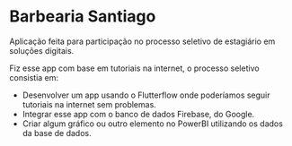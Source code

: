 # Barbearia Santiago

Aplicação feita para participação no processo seletivo de estagiário em soluções digitais.

Fiz esse app com base em tutoriais na internet, o processo seletivo consistia em:

* Desenvolver um app usando o Flutterflow onde poderíamos seguir tutoriais na internet sem problemas.
* Integrar esse app com o banco de dados Firebase, do Google.
* Criar algum gráfico ou outro elemento no PowerBI utilizando os dados da base de dados.


